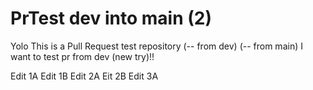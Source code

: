 # PrTest dev into main (2)
Yolo
This is a Pull Request test repository (-- from dev) (-- from main)
I want to test pr from dev (new try)!!

Edit 1A
Edit 1B
Edit 2A
Eit 2B
Edit 3A
